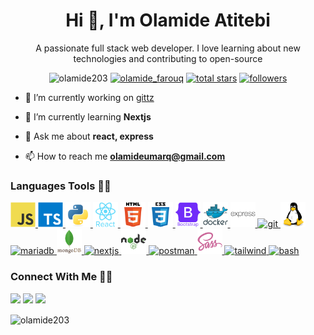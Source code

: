 <h1 align="center">Hi 👋, I'm Olamide Atitebi</h1>
<p align="center">A passionate full stack web developer. I love learning about new technologies and contributing to open-source</p>
<p align="center">
<span> <img src="https://komarev.com/ghpvc/?username=olamide203&label=Profile%20views&color=0e75b6&style=for-the-badge&labelColor=CE4630" alt="olamide203" /> </span> 
<span> <a href="https://twitter.com/olamide_farouq" target="blank"><img src="https://img.shields.io/twitter/follow/olamide_farouq?logo=twitter&style=for-the-badge" alt="olamide_farouq" /></a> </span>
 <a href="https://github.com/olamide203?tab=repositories&sort=stargazers">
    <img alt="total stars" title="Total stars on GitHub" src="https://custom-icon-badges.herokuapp.com/badge/dynamic/json?logo=star&host=formatted-dynamic-badges.herokuapp.com&formatter=metric&style=for-the-badge&color=55960c&labelColor=488207&label=stars&query=%24.stars&url=https%3A%2F%2Fapi.github-star-counter.workers.dev%2Fuser%2Folamide203"/></a>
  <a href="https://github.com/olamide203?tab=followers"> <img alt="followers" title="Follow me on Github" src="https://custom-icon-badges.herokuapp.com/github/followers/olamide203?color=236ad3&labelColor=1155ba&style=for-the-badge&logo=person-add&label=Follow&logoColor=white"/></a>
</p>

- 🔭 I’m currently working on [gittz](https://github.com/olamide203/gittz)

- 🌱 I’m currently learning **Nextjs**

- 💬 Ask me about **react, express**

- 📫 How to reach me **olamideumarq@gmail.com**


### Languages Tools 🔧🔨
<p align="left"><a href="https://developer.mozilla.org/en-US/docs/Web/JavaScript" target="_blank" rel="noreferrer"> <img src="https://raw.githubusercontent.com/devicons/devicon/master/icons/javascript/javascript-original.svg" alt="javascript" width="40" height="40"/> </a>  <a href="https://www.typescriptlang.org/" target="_blank" rel="noreferrer"> <img src="https://raw.githubusercontent.com/devicons/devicon/master/icons/typescript/typescript-original.svg" alt="typescript" width="40" height="40"/> </a> <a href="https://www.python.org" target="_blank" rel="noreferrer"> <img src="https://raw.githubusercontent.com/devicons/devicon/master/icons/python/python-original.svg" alt="python" width="40" height="40"/> </a> <a href="https://reactjs.org/" target="_blank" rel="noreferrer"> <img src="https://raw.githubusercontent.com/devicons/devicon/master/icons/react/react-original-wordmark.svg" alt="react" width="40" height="40"/> </a> <a href="https://www.w3.org/html/" target="_blank" rel="noreferrer"> <img src="https://raw.githubusercontent.com/devicons/devicon/master/icons/html5/html5-original-wordmark.svg" alt="html5" width="40" height="40"/> </a> <a href="https://www.w3schools.com/css/" target="_blank" rel="noreferrer"> <img src="https://raw.githubusercontent.com/devicons/devicon/master/icons/css3/css3-original-wordmark.svg" alt="css3" width="40" height="40"/> </a> <a href="https://getbootstrap.com" target="_blank" rel="noreferrer"> <img src="https://raw.githubusercontent.com/devicons/devicon/master/icons/bootstrap/bootstrap-plain-wordmark.svg" alt="bootstrap" width="40" height="40"/> </a>  <a href="https://www.docker.com/" target="_blank" rel="noreferrer"> <img src="https://raw.githubusercontent.com/devicons/devicon/master/icons/docker/docker-original-wordmark.svg" alt="docker" width="40" height="40"/> </a> <a href="https://expressjs.com" target="_blank" rel="noreferrer"> <img src="https://raw.githubusercontent.com/devicons/devicon/master/icons/express/express-original-wordmark.svg" alt="express" width="40" height="40"/> </a> <a href="https://git-scm.com/" target="_blank" rel="noreferrer"> <img src="https://www.vectorlogo.zone/logos/git-scm/git-scm-icon.svg" alt="git" width="40" height="40"/> </a>   <a href="https://www.linux.org/" target="_blank" rel="noreferrer"> <img src="https://raw.githubusercontent.com/devicons/devicon/master/icons/linux/linux-original.svg" alt="linux" width="40" height="40"/> </a> <a href="https://mariadb.org/" target="_blank" rel="noreferrer"> <img src="https://www.vectorlogo.zone/logos/mariadb/mariadb-icon.svg" alt="mariadb" width="40" height="40"/> </a> <a href="https://www.mongodb.com/" target="_blank" rel="noreferrer"> <img src="https://raw.githubusercontent.com/devicons/devicon/master/icons/mongodb/mongodb-original-wordmark.svg" alt="mongodb" width="40" height="40"/> </a> <a href="https://nextjs.org/" target="_blank" rel="noreferrer"> <img src="https://cdn.worldvectorlogo.com/logos/nextjs-2.svg" alt="nextjs" width="40" height="40"/> </a> <a href="https://nodejs.org" target="_blank" rel="noreferrer"> <img src="https://raw.githubusercontent.com/devicons/devicon/master/icons/nodejs/nodejs-original-wordmark.svg" alt="nodejs" width="40" height="40"/> </a> <a href="https://postman.com" target="_blank" rel="noreferrer"> <img src="https://www.vectorlogo.zone/logos/getpostman/getpostman-icon.svg" alt="postman" width="40" height="40"/> </a>  <a href="https://sass-lang.com" target="_blank" rel="noreferrer"> <img src="https://raw.githubusercontent.com/devicons/devicon/master/icons/sass/sass-original.svg" alt="sass" width="40" height="40"/> </a> <a href="https://tailwindcss.com/" target="_blank" rel="noreferrer"> <img src="https://www.vectorlogo.zone/logos/tailwindcss/tailwindcss-icon.svg" alt="tailwind" width="40" height="40"/> </a> <a href="https://www.gnu.org/software/bash/" target="_blank" rel="noreferrer"> <img src="https://www.vectorlogo.zone/logos/gnu_bash/gnu_bash-icon.svg" alt="bash" width="40" height="40"/> </a></p>


### Connect With Me 🤝🤝
[<img src="https://img.shields.io/badge/olamide-%230077B5.svg?&style=for-the-badge&logo=linkedin&logoColor=white" />](https://www.linkedin.com/in/olamide-farouq/) [<img src = "https://img.shields.io/badge/olamide-%2320A1F1.svg?&style=for-the-badge&logo=twitter&logoColor=white">](https://twitter.com/olamide_farouq) [<img src = "https://img.shields.io/badge/olamide-%181717.svg?&style=for-the-badge&logo=instagram&logoColor=white&color=E4405F">](https://www.instagram.com/olamide_farouq/)


<p><img align="center" src="https://github-readme-streak-stats.herokuapp.com/?user=olamide203&" alt="olamide203" /></p>
  

